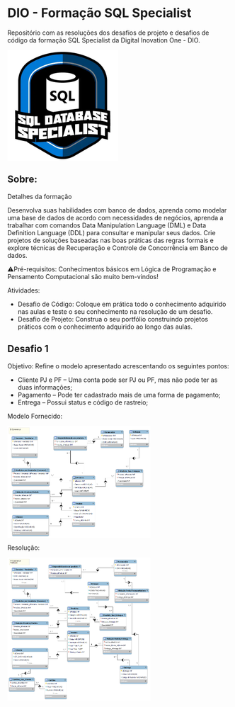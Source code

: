 
# DIO - Formação SQL Specialist

Repositório com as resoluções dos desafios de projeto e desafios de código da formação SQL Specialist da Digital Inovation One - DIO.

<img src="images\SQL Specialist Logo.webp" align='center' alt="drawing" width="250" heigth="250"/>

## Sobre:

Detalhes da formação

Desenvolva suas habilidades com banco de dados, aprenda como modelar uma base de dados de acordo com necessidades de negócios, aprenda a trabalhar com comandos Data Manipulation Language (DML) e Data Definition Language (DDL) para consultar e manipular seus dados. Crie projetos de soluções baseadas nas boas práticas das regras formais e explore técnicas de Recuperação e Controle de Concorrência em Banco de dados.

⚠️Pré-requisitos: Conhecimentos básicos em Lógica de Programação e Pensamento Computacional são muito bem-vindos!

Atividades:

* Desafio de Código: Coloque em prática todo o conhecimento adquirido nas aulas e teste o seu conhecimento na resolução de um desafio.
* Desafio de Projeto: Construa o seu portfólio construindo projetos práticos com o conhecimento adquirido ao longo das aulas.

## Desafio 1

Objetivo:
Refine o modelo apresentado acrescentando os seguintes pontos:

   * Cliente PJ e PF – Uma conta pode ser PJ ou PF, mas não pode ter as duas informações;
   * Pagamento – Pode ter cadastrado mais de uma forma de pagamento;
   * Entrega – Possui status e código de rastreio;

Modelo Fornecido:

<img src="DP1/Diagrama_EER-Ecommerce_Fornecido.png" align='center' alt="drawing" width="323" heigth="323"/>

Resolução:

<img src="DP1/Diagrama_EER-Ecommerce_refinado.png" align='center' alt="drawing" width="323" heigth="323"/>
